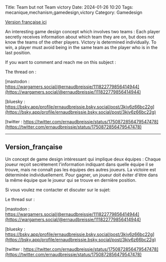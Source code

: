 Title: Team but not Team victory
Date: 2024-01-26 10:20
Tags: mecanique,mechanism,gamedesign,victory
Category: Gamedesign

[Version française ici](#Version_française)

An interesting game design concept which  involves two teams : Each player secretly receives information about which team they are on, but does not know the teams of the other players. Victory is determined individually. To win, a player must avoid being in the same team as the player who is in the last position.


If you want to comment and reach me on this subject :

The thread on :



[mastodon : https://wargamers.social/@ernaudbreissie/111822779856414944](https://wargamers.social/@ernaudbreissie/111822779856414944)



[bluesky : https://bsky.app/profile/ernaudbreissie.bsky.social/post/3kjv6z66bc22g](https://bsky.app/profile/ernaudbreissie.bsky.social/post/3kjv6z66bc22g)


[twitter : https://twitter.com/ernaudbreissie/status/1750872856479547478](https://twitter.com/ernaudbreissie/status/1750872856479547478)


______________________

## Version_française




Un concept de game design intéressant qui implique deux équipes : Chaque joueur reçoit secrètement l'information indiquant dans quelle équipe il se trouve, mais ne connaît pas les équipes des autres joueurs. La victoire est déterminée individuellement. Pour gagner, un joueur doit éviter d'être dans la même équipe que le joueur qui se trouve en dernière position.



Si vous voulez me contacter et discuter sur le sujet:

Le thread sur :

[mastodon : https://wargamers.social/@ernaudbreissie/111822779856414944](https://wargamers.social/@ernaudbreissie/111822779856414944)


[bluesky : https://bsky.app/profile/ernaudbreissie.bsky.social/post/3kjv6z66bc22g](https://bsky.app/profile/ernaudbreissie.bsky.social/post/3kjv6z66bc22g)


[twitter : https://twitter.com/ernaudbreissie/status/1750872856479547478](https://twitter.com/ernaudbreissie/status/1750872856479547478)

